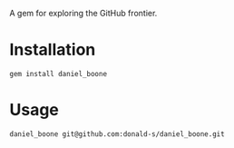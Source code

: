 A gem for exploring the GitHub frontier.

# Installation
`gem install daniel_boone`

# Usage
`daniel_boone git@github.com:donald-s/daniel_boone.git`
